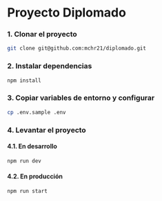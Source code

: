 # Proyecto Diplomado

### 1. Clonar el proyecto
````bash
git clone git@github.com:mchr21/diplomado.git
````
### 2. Instalar dependencias
````bash
npm install
````

### 3. Copiar variables de entorno y configurar
````bash
cp .env.sample .env
````

### 4. Levantar el proyecto
#### 4.1. En desarrollo
````bash
npm run dev
````
#### 4.2. En producción
````bash
npm run start
````



